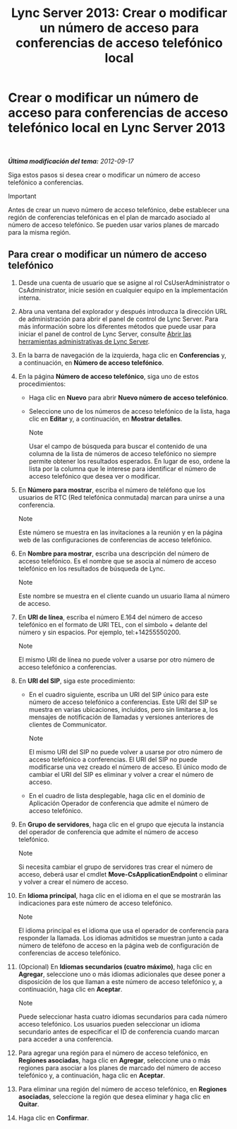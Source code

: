 ﻿---
title: 'Lync Server 2013: Crear o modificar un número de acceso para conferencias de acceso telefónico local'
TOCTitle: Crear o modificar un número de acceso para conferencias de acceso telefónico local
ms:assetid: 06f55c28-57f8-4d4e-8313-9740846796d9
ms:mtpsurl: https://technet.microsoft.com/es-es/library/Gg398126(v=OCS.15)
ms:contentKeyID: 48274324
ms.date: 01/07/2017
mtps_version: v=OCS.15
ms.translationtype: HT
---

# Crear o modificar un número de acceso para conferencias de acceso telefónico local en Lync Server 2013

 

_**Última modificación del tema:** 2012-09-17_

Siga estos pasos si desea crear o modificar un número de acceso telefónico a conferencias.

> [!IMPORTANT]  
> Antes de crear un nuevo número de acceso telefónico, debe establecer una región de conferencias telefónicas en el plan de marcado asociado al número de acceso telefónico. Se pueden usar varios planes de marcado para la misma región.



## Para crear o modificar un número de acceso telefónico

1.  Desde una cuenta de usuario que se asigne al rol CsUserAdministrator o CsAdministrator, inicie sesión en cualquier equipo en la implementación interna.

2.  Abra una ventana del explorador y después introduzca la dirección URL de administración para abrir el panel de control de Lync Server. Para más información sobre los diferentes métodos que puede usar para iniciar el panel de control de Lync Server, consulte [Abrir las herramientas administrativas de Lync Server](lync-server-2013-open-lync-server-administrative-tools.md).

3.  En la barra de navegación de la izquierda, haga clic en **Conferencias** y, a continuación, en **Número de acceso telefónico**.

4.  En la página **Número de acceso telefónico**, siga uno de estos procedimientos:
    
      - Haga clic en **Nuevo** para abrir **Nuevo número de acceso telefónico**.
    
      - Seleccione uno de los números de acceso telefónico de la lista, haga clic en **Editar** y, a continuación, en **Mostrar detalles**.
        

        > [!NOTE]
        > Usar el campo de búsqueda para buscar el contenido de una columna de la lista de números de acceso telefónico no siempre permite obtener los resultados esperados. En lugar de eso, ordene la lista por la columna que le interese para identificar el número de acceso telefónico que desea ver o modificar.



5.  En **Número para mostrar**, escriba el número de teléfono que los usuarios de RTC (Red telefónica conmutada) marcan para unirse a una conferencia.
    

    > [!NOTE]
    > Este número se muestra en las invitaciones a la reunión y en la página web de las configuraciones de conferencias de acceso telefónico.



6.  En **Nombre para mostrar**, escriba una descripción del número de acceso telefónico. Es el nombre que se asocia al número de acceso telefónico en los resultados de búsqueda de Lync.
    

    > [!NOTE]
    > Este nombre se muestra en el cliente cuando un usuario llama al número de acceso.



7.  En **URI de línea**, escriba el número E.164 del número de acceso telefónico en el formato de URI TEL, con el símbolo + delante del número y sin espacios. Por ejemplo, tel:+14255550200.
    

    > [!NOTE]
    > El mismo URI de línea no puede volver a usarse por otro número de acceso telefónico a conferencias.



8.  En **URI del SIP**, siga este procedimiento:
    
      - En el cuadro siguiente, escriba un URI del SIP único para este número de acceso telefónico a conferencias. Este URI del SIP se muestra en varias ubicaciones, incluidos, pero sin limitarse a, los mensajes de notificación de llamadas y versiones anteriores de clientes de Communicator.
        

        > [!NOTE]
        > El mismo URI del SIP no puede volver a usarse por otro número de acceso telefónico a conferencias. El URI del SIP no puede modificarse una vez creado el número de acceso. El único modo de cambiar el URI del SIP es eliminar y volver a crear el número de acceso.

    
      - En el cuadro de lista desplegable, haga clic en el dominio de Aplicación Operador de conferencia que admite el número de acceso telefónico.

9.  En **Grupo de servidores**, haga clic en el grupo que ejecuta la instancia del operador de conferencia que admite el número de acceso telefónico.
    

    > [!NOTE]
    > Si necesita cambiar el grupo de servidores tras crear el número de acceso, deberá usar el cmdlet <STRONG>Move-CsApplicationEndpoint</STRONG> o eliminar y volver a crear el número de acceso.



10. En **Idioma principal**, haga clic en el idioma en el que se mostrarán las indicaciones para este número de acceso telefónico.
    

    > [!NOTE]
    > El idioma principal es el idioma que usa el operador de conferencia para responder la llamada. Los idiomas admitidos se muestran junto a cada número de teléfono de acceso en la página web de configuración de conferencias de acceso telefónico.



11. (Opcional) En **Idiomas secundarios (cuatro máximo)**, haga clic en **Agregar**, seleccione uno o más idiomas adicionales que desee poner a disposición de los que llaman a este número de acceso telefónico y, a continuación, haga clic en **Aceptar**.
    

    > [!NOTE]
    > Puede seleccionar hasta cuatro idiomas secundarios para cada número acceso telefónico. Los usuarios pueden seleccionar un idioma secundario antes de especificar el ID de conferencia cuando marcan para acceder a una conferencia.



12. Para agregar una región para el número de acceso telefónico, en **Regiones asociadas**, haga clic en **Agregar**, seleccione una o más regiones para asociar a los planes de marcado del número de acceso telefónico y, a continuación, haga clic en **Aceptar**.

13. Para eliminar una región del número de acceso telefónico, en **Regiones asociadas**, seleccione la región que desea eliminar y haga clic en **Quitar**.

14. Haga clic en **Confirmar**.

